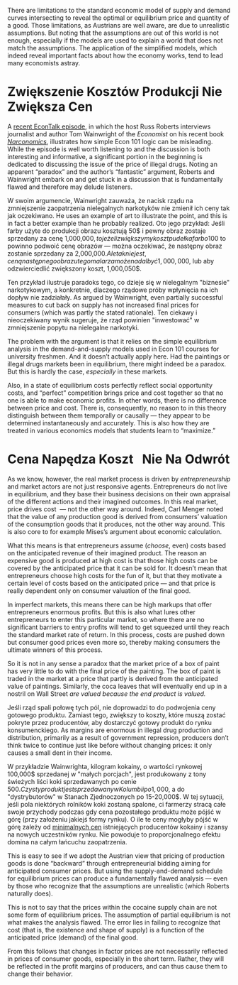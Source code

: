 There are limitations to the standard economic model of supply and demand curves intersecting to reveal the optimal or equilibrium price and quantity of a good. Those limitations, as Austrians are well aware, are due to unrealistic assumptions. But noting that the assumptions are out of this world is not enough, especially if the models are used to explain a world that does not match the assumptions. The application of the simplified models, which indeed reveal important facts about how the economy works, tend to lead many economists astray.

# Zwiększenie Kosztów Produkcji Nie Zwiększa Cen 

A [recent EconTalk episode](http://www.econtalk.org/archives/2017/02/tom*wainwright.html), in which the host Russ Roberts interviews journalist and author Tom Wainwright of the *Economist* on his recent book *[Narconomics](https://www.amazon.com/Narconomics-How-Run-Drug-Cartel/dp/1610395832/?tag=misesinsti-20)*, illustrates how simple Econ 101 logic can be misleading. While the episode is well worth listening to and the discussion is both interesting and informative, a significant portion in the beginning is dedicated to discussing the issue of the price of illegal drugs. Noting an apparent “paradox” and the author’s “fantastic” argument, Roberts and Wainwright embark on and get stuck in a discussion that is fundamentally flawed and therefore may delude listeners.

W swoim argumencie, Wainwright zauważa, że nacisk rządu na zmniejszenie zaopatrzenia nielegalnych narkotyków nie zmienił ich ceny tak jak oczekiwano. He uses an example of art to illustrate the point, and this is in fact a better example than he probably realized. Oto jego przykład: Jeśli farby użyte do produkcji obrazu kosztują 50$ i pewny obraz zostaje sprzedany za cenę 1,000,000$, to jeżeli zwiększymy koszt pudełka farb o 100% do 100$ to powinno podwoić cenę obrazów — można oczekiwać, że następny obraz zostanie sprzedany za 2,000,000$. Ale tak nie jest, ceną następnego obrazu tego malarza może nadal być 1,000,000$, lub aby odzwierciedlić zwiększony koszt, 1,000,050$.

Ten przykład ilustruje paradoks tego, co dzieje się w nielegalnym "biznesie" narkotykowym, a konkretnie, dlaczego rządowe próby wpłynięcia na ich dopływ nie zadziałały. As argued by Wainwright, even partially successful measures to cut back on supply has not increased final prices for consumers (which was partly the stated rationale). Ten ciekawy i nieoczekiwany wynik sugeruje, że rząd powinien "inwestować" w zmniejszenie popytu na nielegalne narkotyki.

The problem with the argument is that it relies on the simple equilibrium analysis in the demand-and-supply models used in Econ 101 courses for university freshmen. And it doesn’t actually apply here. Had the paintings or illegal drugs markets been in equilibrium, there might indeed be a paradox. But this is hardly the case, *especially* in these markets.

Also, in a state of equilibrium costs perfectly reflect social opportunity costs, and “perfect” competition brings price and cost together so that no one is able to make economic profits. In other words, there is no difference between price and cost. There is, consequently, no reason to in this theory distinguish between them temporally or causally — they appear to be determined instantaneously and accurately. This is also how they are treated in various economics models that students learn to “maximize.”

# Cena Napędza Koszt   Nie Na Odwrót

As we know, however, the real market process is driven by *entrepreneurship* and market actors are not just responsive agents. Entrepreneurs do not live in equilibrium, and they base their business decisions on their own appraisal of the different actions and their imagined outcomes. In this real market, price drives cost  — not the other way around. Indeed, Carl Menger noted that the value of any production good is derived from consumers’ valuation of the consumption goods that it produces, not the other way around. This is also core to for example Mises’s argument about economic calculation.

What this means is that entrepreneurs assume (*choose*, even) costs based on the anticipated revenue of their imagined product. The reason an expensive good is produced at high cost is that those high costs can be covered by the anticipated price that it can be sold for. It doesn’t mean that entrepreneurs choose high costs for the fun of it, but that they motivate a certain level of costs based on the anticipated price — and that price is really dependent only on consumer valuation of the final good.

In imperfect markets, this means there can be high markups that offer entrepreneurs enormous profits. But this is also what lures other entrepreneurs to enter this particular market, so where there are no significant barriers to entry profits will tend to get squeezed until they reach the standard market rate of return. In this process, costs are pushed down but consumer good prices even more so, thereby making consumers the ultimate winners of this process.

So it is not in any sense a paradox that the market price of a box of paint has very little to do with the final price of the painting. The box of paint is traded in the market at a price that partly is derived from the anticipated value of paintings. Similarly, the coca leaves that will eventually end up in a nostril on Wall Street *are valued because the end product is valued.*

Jeśli rząd spali połowę tych pól, nie doprowadzi to do podwojenia ceny gotowego produktu. Zamiast tego, zwiększy to koszty, które muszą zostać pokryte przez producentów, aby dostarczyć gotowy produkt do rynku konsumenckiego. As margins are enormous in illegal drug production and distribution, primarily as a result of government repression, producers don’t think twice to continue just like before without changing prices: it only causes a small dent in their income.

W przykładzie Wainwrighta, kilogram kokainy, o wartości rynkowej 100,000$ sprzedanej w "małych porcjach", jest produkowany z tony świeżych liści koki sprzedawanych po cenie 500$. Czysty produkt jest sprzedawany w Kolumbii po 1,000$, a do "dystrybutorów" w Stanach Zjednoczonych po 15-20,000$. W tej sytuacji, jeśli pola niektórych rolników koki zostaną spalone, ci farmerzy stracą całe swoje przychody podczas gdy cena pozostałego produktu może pójść w górę (przy założeniu jakiejś formy rynku). O ile te ceny mogłyby pójść w górę zależy od [minimalnych cen](https://en.wikipedia.org/wiki/Reservation*price) istniejących producentów kokainy i szansy na nowych uczestników rynku. Nie powoduje to proporcjonalnego efektu domina na całym łańcuchu zaopatrzenia.

This is easy to see if we adopt the Austrian view that pricing of production goods is done “backward” through entrepreneurial bidding aiming for anticipated consumer prices. But using the supply-and-demand schedule for equilibrium prices can produce a fundamentally flawed analysis — even by those who recognize that the assumptions are unrealistic (which Roberts naturally does).

This is not to say that the prices within the cocaine supply chain are not some form of equilibrium prices. The assumption of partial equilibrium is not what makes the analysis flawed. The error lies in failing to recognize that cost (that is, the existence and shape of supply) is a function of the anticipated price (demand) of the final good.

From this follows that changes in factor prices are not necessarily reflected in prices of consumer goods, especially in the short term. Rather, they will be reflected in the profit margins of producers, and can thus cause them to change their behavior.